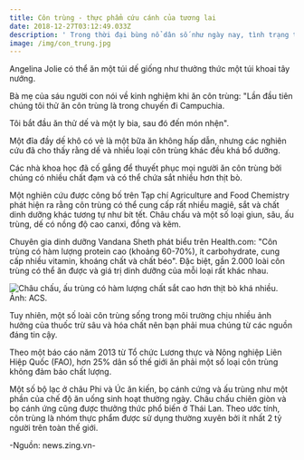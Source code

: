 ```yaml
---
title: Côn trùng - thực phẩm cứu cánh của tương lai
date: 2018-12-27T03:12:49.033Z
description: ' Trong thời đại bùng nổ dân số như ngày nay, tình trạng thiếu lương thực đã trở thành vấn đề nan giải của hầu hết các tổ chức, quốc gia trên toàn thế giới. Tổ chức Nông lương Liên Hợp Quốc( FAO) cho biết, mặc dù nhu cầu lương thực trên thế giới ngày càng tăng, song sản lượng lương thực lại không đáp ứng kịp thời nhu cầu. Nhiều chuyên gia dự đoán rằng, năm 2050 sẽ có khoảng 9 tỷ người rơi vào tình trạng thiếu hụt lương thực.'
image: /img/con_trung.jpg
---
```

Angelina Jolie có thể ăn một túi dế giống như thưởng thức một túi khoai tây nướng.



Bà mẹ của sáu người con nói về kinh nghiệm khi ăn côn trùng: "Lần đầu tiên chúng tôi thử ăn côn trùng là trong chuyến đi Campuchia.



Tôi bắt đầu ăn thử dế và một ly bia, sau đó đến món nhện".



Một đĩa đầy dế khô có vẻ là một bữa ăn không hấp dẫn, nhưng các nghiên cứu đã cho thấy rằng dế và nhiều loại côn trùng khác đều khá bổ dưỡng.



Các nhà khoa học đã cố gắng để thuyết phục mọi người ăn côn trùng bởi chúng có nhiều chất đạm và có thể chứa sắt nhiều hơn thịt bò.



Một nghiên cứu được công bố trên Tạp chí Agriculture and Food Chemistry phát hiện ra rằng côn trùng có thể cung cấp rất nhiều magiê, sắt và chất dinh dưỡng khác tương tự như bít tết. Châu chấu và một số loại giun, sâu, ấu trùng, dế có nồng độ cao canxi, đồng và kẽm.



Chuyên gia dinh dưỡng Vandana Sheth phát biểu trên Health.com: "Côn trùng có hàm lượng protein cao (khoảng 60-70%), ít carbohydrate, cung cấp nhiều vitamin, khoáng chất và chất béo". Đặc biệt, gần 2.000 loài côn trùng có thể ăn được và giá trị dinh dưỡng của mỗi loại rất khác nhau. 



![Châu chấu, ấu trùng có hàm lượng chất sắt cao hơn thịt bò khá nhiều. Ảnh: ACS. ](/img/an_con_trung.jpg "Châu chấu, ấu trùng có hàm lượng chất sắt cao hơn thịt bò khá nhiều. Ảnh: ACS. ")

Tuy nhiên, một số loài côn trùng sống trong môi trường chịu nhiều ảnh hưởng của thuốc trừ sâu và hóa chất nên bạn phải mua chúng từ các nguồn đáng tin cậy. 



Theo một báo cáo năm 2013 từ Tổ chức Lương thực và Nông nghiệp Liên Hiệp Quốc (FAO), hơn 25% dân số thế giới ăn phải một số loại côn trùng không đảm bảo chất lượng.



Một số bộ lạc ở châu Phi và Úc ăn kiến, bọ cánh cứng và ấu trùng như một phần của chế độ ăn uống sinh hoạt thường ngày. Châu chấu chiên giòn và bọ cánh ứng cũng được thưởng thức phổ biến ở Thái Lan. Theo ước tính, côn trùng là nhóm thực phẩm được sử dụng thường xuyên bởi ít nhất 2 tỷ người trên toàn thế giới.



\-Nguồn: news.zing.vn-
